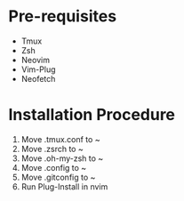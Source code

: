 # Pre-requisites
- Tmux
- Zsh
- Neovim
- Vim-Plug
- Neofetch

# Installation Procedure
1. Move .tmux.conf to ~
2. Move .zsrch to ~
3. Move .oh-my-zsh to ~
4. Move .config to ~
5. Move .gitconfig to ~
6. Run Plug-Install in nvim
